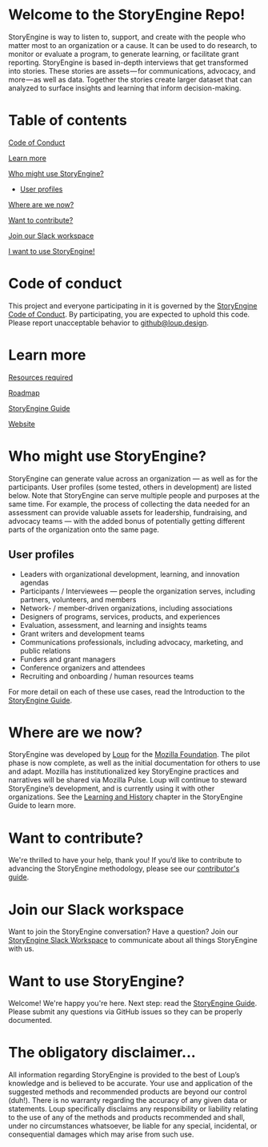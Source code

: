 # Welcome to the StoryEngine Repo!

StoryEngine is way to listen to, support, and create with the people who matter most to an organization or a cause. It can be used to do research, to monitor or evaluate a program, to generate learning, or facilitate grant reporting. StoryEngine is based in-depth interviews that get transformed into stories. These stories are assets — for communications, advocacy, and more — as well as data. Together the stories create larger dataset that can analyzed to surface insights and learning that inform decision-making.

# Table of contents

[Code of Conduct](#code-of-conduct)

[Learn more](#learn-more)

[Who might use StoryEngine?](#who-might-use-storyengine)
- [User profiles](#user-profiles)

[Where are we now?](#where-are-we-now)

[Want to contribute?](#want-to-contribute)

[Join our Slack workspace](#join-our-slack-workspace)

[I want to use StoryEngine!](#i-want-to-use-storyengine)

# Code of conduct
This project and everyone participating in it is governed by the [StoryEngine Code of Conduct](https://github.com/LoupDesign/StoryEngine/blob/master/CODE%20OF%20CONDUCT.md). By participating, you are expected to uphold this code. Please report unacceptable behavior to github@loup.design.

# Learn more

[Resources required](https://github.com/LoupDesign/StoryEngine/blob/master/RESOURCES%20REQUIRED.md)

[Roadmap](https://github.com/LoupDesign/StoryEngine/blob/master/roadmap.md)

[StoryEngine Guide](https://loup.gitbooks.io/storyengine/content/)

[Website](https://storyengine.io)

# Who might use StoryEngine?

StoryEngine can generate value across an organization — as well as for the participants. User profiles \(some tested, others in development\) are listed below. Note that StoryEngine can serve multiple people and purposes at the same time. For example, the process of collecting the data needed for an assessment can provide valuable assets for leadership, fundraising, and advocacy teams — with the added bonus of potentially getting different parts of the organization onto the same page.

## User profiles

* Leaders with organizational development, learning, and innovation agendas
* Participants / Interviewees — people the organization serves, including partners, volunteers, and members
* Network- / member-driven organizations, including associations 
* Designers of programs, services, products, and experiences 
* Evaluation, assessment, and learning and insights teams
* Grant writers and development teams
* Communications professionals, including advocacy, marketing, and public relations 
* Funders and grant managers 
* Conference organizers and attendees 
* Recruiting and onboarding / human resources teams 

For more detail on each of these use cases, read the Introduction to the [StoryEngine Guide](https://loup.gitbooks.io/storyengine/content/).

# Where are we now?

StoryEngine was developed by [Loup](https://loup.design) for the [Mozilla Foundation](https://mozilla.org). The pilot phase is now complete, as well as the initial documentation for others to use and adapt. Mozilla has institutionalized key StoryEngine practices and narratives will be shared via Mozilla Pulse. Loup will continue to steward StoryEngine’s development, and is currently using it with other organizations. See the [Learning and History](https://loup.gitbooks.io/storyengine/content/learning.html) chapter in the StoryEngine Guide to learn more.

# Want to contribute?

We're thrilled to have your help, thank you! If you’d like to contribute to advancing the StoryEngine methodology, please see our [contributor's guide](https://github.com/LoupDesign/StoryEngine/blob/master/CONTRIBUTING.md).

# Join our Slack workspace
Want to join the StoryEngine conversation? Have a question? Join our [StoryEngine Slack Workspace](https://join.slack.com/t/storyengine/shared_invite/enQtMzYwOTk5NDMxMTM3LTUwM2U1MDUxNGRjNWYwNWU4NGNmMWRjMzM3ZjVlMmVkN2U4ODkzN2VlOTMyZWEzZjhhMzlmYzUwNTk4YjJkNzY) to communicate about all things StoryEngine with us.

# Want to use StoryEngine?

Welcome! We're happy you're here. Next step: read the [StoryEngine Guide](https://loup.gitbooks.io/storyengine/content/). Please submit any questions via GitHub issues so they can be properly documented.

# The obligatory disclaimer...

All information regarding StoryEngine is provided to the best of Loup’s knowledge and is believed to be accurate. Your use and application of the suggested methods and recommended products are beyond our control \(duh!\). There is no warranty regarding the accuracy of any given data or statements. Loup specifically disclaims any responsibility or liability relating to the use of any of the methods and products recommended and shall, under no circumstances whatsoever, be liable for any special, incidental, or consequential damages which may arise from such use.

